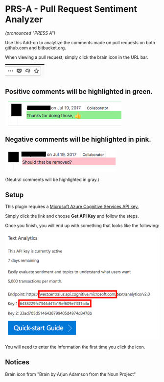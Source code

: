 PRS-A - Pull Request Sentiment Analyzer
=======================================
*(pronounced "PRESS A")*

Use this Add-on to analytize the comments made on pull requests on both github.com and bitbucket.org.

When viewing a pull request, simply click the brain icon in the URL bar.

<img src="screenshots/brain-icon-screenshot.png"/>


Positive comments will be highlighted in green.
-----------------------------------------------
<img src="screenshots/positive-comment.png" />

Negative comments will be highlighted in pink.
-----------------------------------------------
<img src="screenshots/negative-comment.png" />

(Neutral comments will be highlighted in gray.)

Setup
-----
This plugin requires a <a href="https://azure.microsoft.com/en-us/try/cognitive-services/?api=text-analytics">Microsoft Azure Cognitive Services API key.</a>


Simply click the link and choose <b>Get API Key</b> and follow the steps.

Once you finish, you will end up with something that looks like the following:

<img src="firefox/options/key-example.png" />

You will need to enter the information the first time you click the icon.





Notices
-------
Brain icon from "Brain by Arjun Adamson from the Noun Project"
